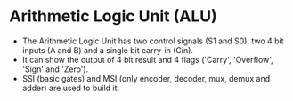 # Arithmetic Logic Unit (ALU)

- The Arithmetic Logic Unit has two control signals (S1 and S0), two 4 bit inputs (A and B) and a single bit carry-in (Cin). 
- It can show the output of 4 bit result and 4 flags ('Carry', 'Overflow', 'Sign' and 'Zero').
- SSI (basic gates) and MSI (only encoder, decoder, mux, demux and adder) are used to build it. 

